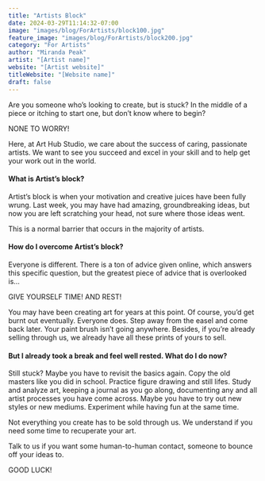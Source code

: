 ```yaml
---
title: "Artists Block"
date: 2024-03-29T11:14:32-07:00
image: "images/blog/ForArtists/block100.jpg"
feature_image: "images/blog/ForArtists/block200.jpg"
category: "For Artists"
author: "Miranda Peak"
artist: "[Artist name]"
website: "[Artist website]"
titleWebsite: "[Website name]"
draft: false
---
```


Are you someone who’s looking to create, but is stuck? In the middle of a piece or itching to start one, but don’t know where to begin?

NONE TO WORRY!

Here, at Art Hub Studio, we care about the success of caring, passionate artists. We want to see you succeed and excel in your skill and to help get your work out in the world.

#### What is Artist’s block?

Artist’s block is when your motivation and creative juices have been fully wrung. Last week, you may have had amazing, groundbreaking ideas, but now you are left scratching your head, not sure where those ideas went.

This is a normal barrier that occurs in the majority of artists.

#### How do I overcome Artist’s block?

Everyone is different. There is a ton of advice given online, which answers this specific question, but the greatest piece of advice that is overlooked is…

GIVE YOURSELF TIME! AND REST!

You may have been creating art for years at this point. Of course, you’d get burnt out eventually. Everyone does. Step away from the easel and come back later. Your paint brush isn’t going anywhere. Besides, if you’re already selling through us, we already have all these prints of yours to sell.

#### But I already took a break and feel well rested. What do I do now?

Still stuck? Maybe you have to revisit the basics again. Copy the old masters like you did in school. Practice figure drawing and still lifes. Study and analyze art, keeping a journal as you go along, documenting any and all artist processes you have come across. Maybe you have to try out new styles or new mediums. Experiment while having fun at the same time.

Not everything you create has to be sold through us. We understand if you need some time to recuperate your art.

Talk to us if you want some human-to-human contact, someone to bounce off your ideas to.

GOOD LUCK!
